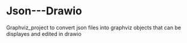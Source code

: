 # Json---Drawio
Graphviz_project to convert json files into graphviz objects that can be displayes and edited in drawio
